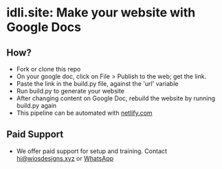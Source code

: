 # idli.site: Make your website with Google Docs

## How?
- Fork or clone this repo
- On your google doc, click on File > Publish to the web; get the link.
- Paste the link in the build.py file, against the 'url' variable 
- Run build.py to generate your website
- After changing content on Google Doc, rebuild the website by running build.py again
- This pipeline can be automated with [netlify.com](https://netlify.com)

## Paid Support
- We offer paid support for setup and training. Contact [hi@wiosdesigns.xyz](mailto:hi@wiosdesigns.xyz) or [WhatsApp](https://wa.me/919901297970)
